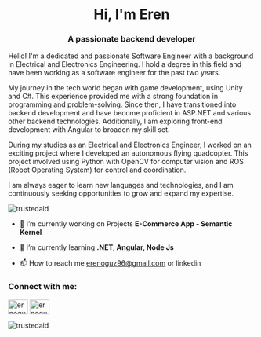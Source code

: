 <h1 align="center">Hi, I'm Eren</h1>
<h3 align="center">A passionate backend developer </h3>
Hello! I'm a dedicated and passionate Software Engineer with a background in Electrical and Electronics Engineering. I hold a degree in this field and have been working as a software engineer for the past two years.

My journey in the tech world began with game development, using Unity and C#. This experience provided me with a strong foundation in programming and problem-solving. Since then, I have transitioned into backend development and have become proficient in ASP.NET and various other backend technologies. Additionally, I am exploring front-end development with Angular to broaden my skill set.

During my studies as an Electrical and Electronics Engineer, I worked on an exciting project where I developed an autonomous flying quadcopter. This project involved using Python with OpenCV for computer vision and ROS (Robot Operating System) for control and coordination.

I am always eager to learn new languages and technologies, and I am continuously seeking opportunities to grow and expand my expertise.

<p align="left"> <img src="https://komarev.com/ghpvc/?username=trustedaid&label=Profile%20views&color=0e75b6&style=flat" alt="trustedaid" /> </p>

- 🔭 I’m currently working on Projects **E-Commerce App - Semantic Kernel**

- 🌱 I’m currently learning **.NET, Angular, Node Js**

- 📫 How to reach me erenoguz96@gmail.com or linkedin

<h3 align="left">Connect with me:</h3>
<p align="left">
<a href="https://linkedin.com/in/ernoguz" target="blank"><img align="center" src="https://raw.githubusercontent.com/rahuldkjain/github-profile-readme-generator/master/src/images/icons/Social/linked-in-alt.svg" alt="ernoguz" height="30" width="40" /></a>
<a href="https://twitter.com/ernoguz" target="blank"><img align="center" src="https://raw.githubusercontent.com/rahuldkjain/github-profile-readme-generator/master/src/images/icons/Social/twitter.svg" alt="ernoguz" height="30" width="40" /></a>
</p>



<p><img align="left" src="https://github-readme-stats.vercel.app/api/top-langs?username=trustedaid&show_icons=true&locale=en&layout=compact" alt="trustedaid" /></p>


